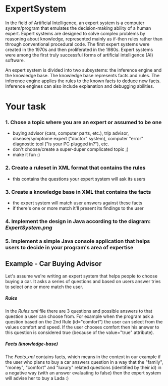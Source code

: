 # ExpertSystem
In the field of Artificial Intelligence, an expert system is a computer system/program that emulates the decision-making ability of a human expert. Expert systems are designed to solve complex problems by reasoning about knowledge, represented mainly as if-then rules rather than through conventional procedural code. The first expert systems were created in the 1970s and then proliferated in the 1980s. Expert systems were among the first truly successful forms of artificial intelligence (AI) software.

An expert system is divided into two subsystems: the inference engine and the knowledge base. The knowledge base represents facts and rules. The inference engine applies the rules to the known facts to deduce new facts. Inference engines can also include explanation and debugging abilities.

# Your task
### 1. Chose a topic where you are an expert or assumed to be one
* buying advisor (cars, computer parts, etc.), trip advisor, disease/symptome expert ("doctor" system), computer "error" diagnostic tool ("is your PC plugged in?"), etc.
* don't choose/create a super-duper complicated topic ;)
* make it fun :)
### 2. Create a ruleset in XML format that contains the rules
* this contains the questions your expert system will ask its users
### 3. Create a knowledge base in XML that contains the facts
* the expert system will match user answers against these facts
* if there's one or more match it'll present its findings to the user
### 4. Implement the design in Java according to the diagram: *ExpertSystem.png*
### 5. Implement a simple Java console application that helps users to decide in your program's area of expertise

## Example - Car Buying Advisor
Let's assume we're writing an expert system that helps people to choose buying a car. 
It asks a series of questions and based on users answer tries to select one or more match the user.

##### Rules
In the *Rules.xml* file there are 3 questions and possible answers to that question a user can choose from. 
For example when the program ask a question based on the 2nd Rule (id="comfort") the user can select from the values comfort and   speed. 
If the user chooses comfort then his answer to this question is considered true (because of the value="true" attribute).

##### Facts (knowledge-base)
The *Facts.xml* contains facts, which means in the context in our example if the user who plans to buy a car answers question 
in a way that the "family", "money", "comfort" and "luxury" related questions (identified by their id) 
in a negative way (with an answer evaluating to false) then the expert system will advise her to buy a Lada :)


